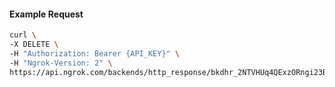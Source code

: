 
#### Example Request
```bash
curl \
-X DELETE \
-H "Authorization: Bearer {API_KEY}" \
-H "Ngrok-Version: 2" \
https://api.ngrok.com/backends/http_response/bkdhr_2NTVHUq4QExzORngi23BEolDmrJ
